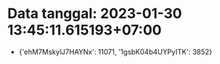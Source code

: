 # Data tanggal: 2023-01-30 13:45:11.615193+07:00

* {'ehM7MskylJ7HAYNx': 11071, '1gsbK04b4UYPyITK': 3852}
